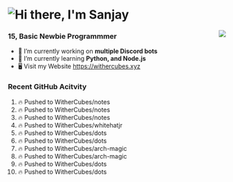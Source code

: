 <h1 align="left">
  <img src="https://raw.githubusercontent.com/WitherCubes/WitherCubes/master/header.svg" alt="Hi there, I'm Sanjay" />
</h1>

<a href="https://discord.com/users/745631160809422959">
  <img src="https://lanyard-profile-readme.vercel.app/api/745631160809422959?bg=23283d&borderRadius=15px" align="right" />
</a>

### 15, Basic Newbie Programmmer

- 🔭 I’m currently working on **multiple Discord bots**
- 🌱 I’m currently learning **Python, and Node.js**
- 🖥️ Visit my Website https://withercubes.xyz


### Recent GitHub Acitvity
<!--START_SECTION:activity-->
1. 🔥 Pushed to WitherCubes/notes
2. 🔥 Pushed to WitherCubes/notes
3. 🔥 Pushed to WitherCubes/notes
4. 🔥 Pushed to WitherCubes/whitehatjr
5. 🔥 Pushed to WitherCubes/dots
6. 🔥 Pushed to WitherCubes/dots
7. 🔥 Pushed to WitherCubes/arch-magic
8. 🔥 Pushed to WitherCubes/arch-magic
9. 🔥 Pushed to WitherCubes/dots
10. 🔥 Pushed to WitherCubes/dots
<!--END_SECTION:activity-->